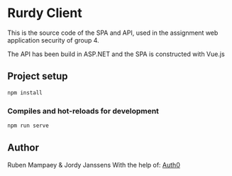 # Rurdy Client

This is the source code of the SPA and API,
used in the assignment web application security of group 4.

The API has been build in ASP.NET and the SPA is constructed with Vue.js

## Project setup

```bash
npm install
```

### Compiles and hot-reloads for development

```bash
npm run serve
```

## Author

Ruben Mampaey & Jordy Janssens
With the help of:
[Auth0](https://auth0.com)

